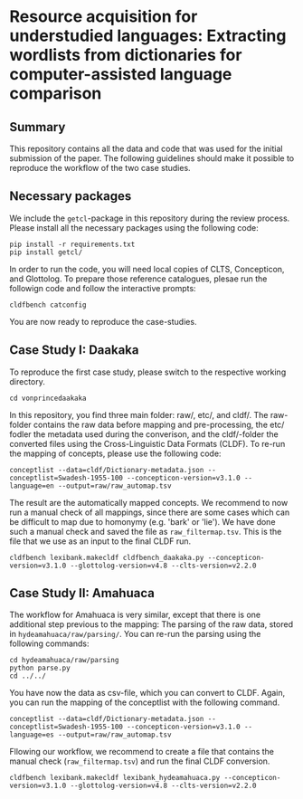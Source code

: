 # Resource acquisition for understudied languages: Extracting wordlists from dictionaries for computer-assisted language comparison

## Summary

This repository contains all the data and code that was used for the initial submission of the paper. The following guidelines should make it possible to reproduce the workflow of the two case studies.

## Necessary packages

We include the `getcl`-package in this repository during the review process. Please install all the necessary packages using the following code:

```shell
pip install -r requirements.txt
pip install getcl/
```

In order to run the code, you will need local copies of CLTS, Concepticon, and Glottolog. To prepare those reference catalogues, plesae run the followign code and follow the interactive prompts:

```shell
cldfbench catconfig
```

You are now ready to reproduce the case-studies.

## Case Study I: Daakaka

To reproduce the first case study, please switch to the respective working directory.

```shell
cd vonprincedaakaka
```

In this repository, you find three main folder: raw/, etc/, and cldf/. The raw-folder contains the raw data before mapping and pre-processing, the etc/ fodler the metadata used during the converison, and the cldf/-folder the converted files using the Cross-Linguistic Data Formats (CLDF). To re-run the mapping of concepts, please use the following code:

```shell
conceptlist --data=cldf/Dictionary-metadata.json --conceptlist=Swadesh-1955-100 --concepticon-version=v3.1.0 --language=en --output=raw/raw_automap.tsv
```

The result are the automatically mapped concepts. We recommend to now run a manual check of all mappings, since there are some cases which can be difficult to map due to homonymy (e.g. 'bark' or 'lie'). We have done such a manual check and saved the file as `raw_filtermap.tsv`. This is the file that we use as an input to the final CLDF run.

```shell
cldfbench lexibank.makecldf cldfbench_daakaka.py --concepticon-version=v3.1.0 --glottolog-version=v4.8 --clts-version=v2.2.0
```

## Case Study II: Amahuaca

The workflow for Amahuaca is very similar, except that there is one additional step previous to the mapping: The parsing of the raw data, stored in `hydeamahuaca/raw/parsing/`. You can re-run the parsing using the following commands:

```shell
cd hydeamahuaca/raw/parsing
python parse.py
cd ../../
```

You have now the data as csv-file, which you can convert to CLDF. Again, you can run the mapping of the conceptlist with the following command.

```shell
conceptlist --data=cldf/Dictionary-metadata.json --conceptlist=Swadesh-1955-100 --concepticon-version=v3.1.0 --language=es --output=raw/raw_automap.tsv
```

Fllowing our workflow, we recommend to create a file that contains the manual check (`raw_filtermap.tsv`) and run the final CLDF conversion.

```shell
cldfbench lexibank.makecldf lexibank_hydeamahuaca.py --concepticon-version=v3.1.0 --glottolog-version=v4.8 --clts-version=v2.2.0
```
